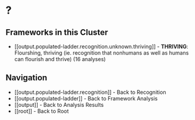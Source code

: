 # ?

## Frameworks in this Cluster

- [[output.populated-ladder.recognition.unknown.thriving]] - **THRIVING**: Flourshing, thriving (ie. recognition that nonhumans as well as humans can flourish and thrive) (16 analyses)


## Navigation

- [[output.populated-ladder.recognition]] - Back to Recognition
- [[output.populated-ladder]] - Back to Framework Analysis
- [[output]] - Back to Analysis Results
- [[root]] - Back to Root
